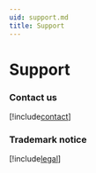 ```yaml
---
uid: support.md
title: Support
---
```

# Support

### Contact us
[!include[contact](contact.md)]

### Trademark notice
[!include[legal](legal.md)]